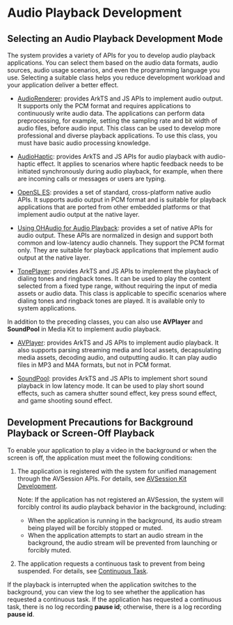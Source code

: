 # Audio Playback Development

## Selecting an Audio Playback Development Mode

The system provides a variety of APIs for you to develop audio playback applications. You can select them based on the audio data formats, audio sources, audio usage scenarios, and even the programming language you use. Selecting a suitable class helps you reduce development workload and your application deliver a better effect.

- [AudioRenderer](using-audiorenderer-for-playback.md): provides ArkTS and JS APIs to implement audio output. It supports only the PCM format and requires applications to continuously write audio data. The applications can perform data preprocessing, for example, setting the sampling rate and bit width of audio files, before audio input. This class can be used to develop more professional and diverse playback applications. To use this class, you must have basic audio processing knowledge.

- [AudioHaptic](using-audiohaptic-for-playback.md): provides ArkTS and JS APIs for audio playback with audio-haptic effect. It applies to scenarios where haptic feedback needs to be initiated synchronously during audio playback, for example, when there are incoming calls or messages or users are typing.

- [OpenSL ES](using-opensl-es-for-playback.md): provides a set of standard, cross-platform native audio APIs. It supports audio output in PCM format and is suitable for playback applications that are ported from other embedded platforms or that implement audio output at the native layer.

- [Using OHAudio for Audio Playback](using-ohaudio-for-playback.md): provides a set of native APIs for audio output. These APIs are normalized in design and support both common and low-latency audio channels. They support the PCM format only. They are suitable for playback applications that implement audio output at the native layer.<!--Del-->

- [TonePlayer](using-toneplayer-for-playback.md): provides ArkTS and JS APIs to implement the playback of dialing tones and ringback tones. It can be used to play the content selected from a fixed type range, without requiring the input of media assets or audio data. This class is applicable to specific scenarios where dialing tones and ringback tones are played. It is available only to system applications.<!--DelEnd-->

In addition to the preceding classes, you can also use **AVPlayer** and **SoundPool** in Media Kit to implement audio playback.

- [AVPlayer](../media/using-avplayer-for-playback.md): provides ArkTS and JS APIs to implement audio playback. It also supports parsing streaming media and local assets, decapsulating media assets, decoding audio, and outputting audio. It can play audio files in MP3 and M4A formats, but not in PCM format.

- [SoundPool](../media/using-soundpool-for-playback.md): provides ArkTS and JS APIs to implement short sound playback in low latency mode. It can be used to play short sound effects, such as camera shutter sound effect, key press sound effect, and game shooting sound effect.

## Development Precautions for Background Playback or Screen-Off Playback

To enable your application to play a video in the background or when the screen is off, the application must meet the following conditions:

1. The application is registered with the system for unified management through the AVSession APIs. For details, see [AVSession Kit Development](../avsession/avsession-overview.md).

    Note: If the application has not registered an AVSession, the system will forcibly control its audio playback behavior in the background, including:
    - When the application is running in the background, its audio stream being played will be forcibly stopped or muted.
    - When the application attempts to start an audio stream in the background, the audio stream will be prevented from launching or forcibly muted.

2. The application requests a continuous task to prevent from being suspended. For details, see [Continuous Task](../../task-management/continuous-task.md).

If the playback is interrupted when the application switches to the background, you can view the log to see whether the application has requested a continuous task. If the application has requested a continuous task, there is no log recording **pause id**; otherwise, there is a log recording **pause id**.

